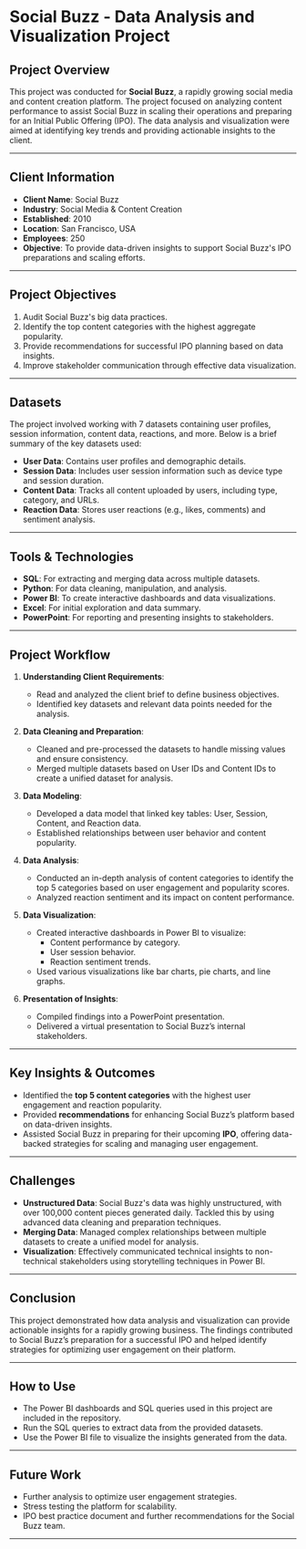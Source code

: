 # Social Buzz - Data Analysis and Visualization Project

## Project Overview

This project was conducted for **Social Buzz**, a rapidly growing social media and content creation platform. The project focused on analyzing content performance to assist Social Buzz in scaling their operations and preparing for an Initial Public Offering (IPO). The data analysis and visualization were aimed at identifying key trends and providing actionable insights to the client.

---

## Client Information

- **Client Name**: Social Buzz
- **Industry**: Social Media & Content Creation
- **Established**: 2010
- **Location**: San Francisco, USA
- **Employees**: 250  
- **Objective**: To provide data-driven insights to support Social Buzz's IPO preparations and scaling efforts.

---

## Project Objectives

1. Audit Social Buzz's big data practices.
2. Identify the top content categories with the highest aggregate popularity.
3. Provide recommendations for successful IPO planning based on data insights.
4. Improve stakeholder communication through effective data visualization.

---

## Datasets

The project involved working with 7 datasets containing user profiles, session information, content data, reactions, and more. Below is a brief summary of the key datasets used:

- **User Data**: Contains user profiles and demographic details.
- **Session Data**: Includes user session information such as device type and session duration.
- **Content Data**: Tracks all content uploaded by users, including type, category, and URLs.
- **Reaction Data**: Stores user reactions (e.g., likes, comments) and sentiment analysis.

---

## Tools & Technologies

- **SQL**: For extracting and merging data across multiple datasets.
- **Python**: For data cleaning, manipulation, and analysis.
- **Power BI**: To create interactive dashboards and data visualizations.
- **Excel**: For initial exploration and data summary.
- **PowerPoint**: For reporting and presenting insights to stakeholders.

---

## Project Workflow

1. **Understanding Client Requirements**:
   - Read and analyzed the client brief to define business objectives.
   - Identified key datasets and relevant data points needed for the analysis.

2. **Data Cleaning and Preparation**:
   - Cleaned and pre-processed the datasets to handle missing values and ensure consistency.
   - Merged multiple datasets based on User IDs and Content IDs to create a unified dataset for analysis.

3. **Data Modeling**:
   - Developed a data model that linked key tables: User, Session, Content, and Reaction data.
   - Established relationships between user behavior and content popularity.

4. **Data Analysis**:
   - Conducted an in-depth analysis of content categories to identify the top 5 categories based on user engagement and popularity scores.
   - Analyzed reaction sentiment and its impact on content performance.

5. **Data Visualization**:
   - Created interactive dashboards in Power BI to visualize:
     - Content performance by category.
     - User session behavior.
     - Reaction sentiment trends.
   - Used various visualizations like bar charts, pie charts, and line graphs.

6. **Presentation of Insights**:
   - Compiled findings into a PowerPoint presentation.
   - Delivered a virtual presentation to Social Buzz’s internal stakeholders.

---

## Key Insights & Outcomes

- Identified the **top 5 content categories** with the highest user engagement and reaction popularity.
- Provided **recommendations** for enhancing Social Buzz’s platform based on data-driven insights.
- Assisted Social Buzz in preparing for their upcoming **IPO**, offering data-backed strategies for scaling and managing user engagement.
  
---

## Challenges

- **Unstructured Data**: Social Buzz's data was highly unstructured, with over 100,000 content pieces generated daily. Tackled this by using advanced data cleaning and preparation techniques.
- **Merging Data**: Managed complex relationships between multiple datasets to create a unified model for analysis.
- **Visualization**: Effectively communicated technical insights to non-technical stakeholders using storytelling techniques in Power BI.

---

## Conclusion

This project demonstrated how data analysis and visualization can provide actionable insights for a rapidly growing business. The findings contributed to Social Buzz’s preparation for a successful IPO and helped identify strategies for optimizing user engagement on their platform.

---

## How to Use

- The Power BI dashboards and SQL queries used in this project are included in the repository.
- Run the SQL queries to extract data from the provided datasets.
- Use the Power BI file to visualize the insights generated from the data.

---

## Future Work

- Further analysis to optimize user engagement strategies.
- Stress testing the platform for scalability.
- IPO best practice document and further recommendations for the Social Buzz team.

---


